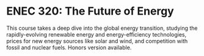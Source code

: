 # ENEC 320: The Future of Energy

This course takes a deep dive into the global energy transition, studying the rapidly-evolving renewable energy and energy-efficiency technologies, prices for new energy sources like solar and wind, and competition with fossil and nuclear fuels. Honors version available.